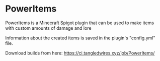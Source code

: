 # PowerItems

PowerItems is a Minecraft Spigot plugin that can be used to make items with custom amounts of damage and lore

Information about the created items is saved in the plugin's "config.yml" file.

Download builds from here: https://ci.tangledwires.xyz/job/PowerItems/
